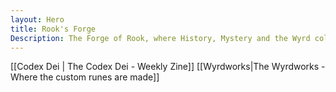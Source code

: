 ```yaml
---
layout: Hero
title: Rook's Forge
Description: The Forge of Rook, where History, Mystery and the Wyrd collide like hammer and anvil.
---
```



[[Codex Dei | The Codex Dei - Weekly Zine]]
[[Wyrdworks|The Wyrdworks - Where the custom runes are made]]
